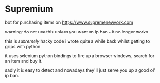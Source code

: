 # Supremium
bot for purchasing items on https://www.supremenewyork.com

warning: do not use this unless you want an ip ban - it no longer works

this is *supremely* hacky code i wrote quite a while back whilst getting to grips with python

it uses selenium python bindings to fire up a browser windows, search for an item and buy it.

sadly it is easy to detect and nowadays they'll just serve you up a good ol' ip ban.
